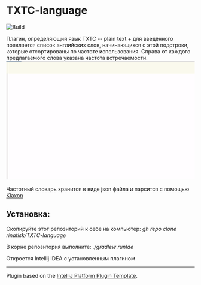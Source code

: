 # TXTC-language

![Build](https://github.com/rinatisk/TXTC-language/workflows/Build/badge.svg)

Плагин, определяющий язык TXTC -- plain text + для введённого появляется список английских слов, начинающихся с этой подстроки, которые отсортированы по частоте использования.
Справа от каждого предлагаемого слова указана частота встречаемости.
![Work Demo](src/main/resources/demo/demo.gif)

Частотный словарь хранится в виде json файла и парсится с помощью [Klaxon](https://github.com/cbeust/klaxon)

Установка:
- 
Скопируйте этот репозиторий к себе на компьютер:
*gh repo clone rinatisk/TXTC-language*

В корне репозитория выполните:
*./gradlew runIde*

Откроется Intellij IDEA с установленным плагином

---
Plugin based on the [IntelliJ Platform Plugin Template][template].

[template]: https://github.com/JetBrains/intellij-platform-plugin-template
